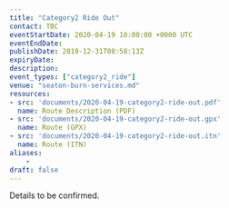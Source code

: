 ```yaml
---
title: "Category2 Ride Out"
contact: TBC
eventStartDate: 2020-04-19 10:00:00 +0000 UTC
eventEndDate:
publishDate: 2019-12-31T08:58:13Z
expiryDate:
description:
event_types: ["category2_ride"] 
venue: "seaton-burn-services.md"
resources:
- src: 'documents/2020-04-19-category2-ride-out.pdf'
  name: Route Description (PDF)
- src: 'documents/2020-04-19-category2-ride-out.gpx'
  name: Route (GPX)
- src: 'documents/2020-04-19-category2-ride-out.itn'
  name: Route (ITN)
aliases:
    - 
draft: false
---
```


Details to be confirmed.